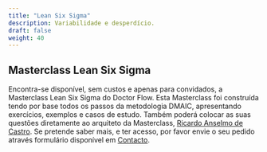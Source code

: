 ```yaml
---
title: "Lean Six Sigma"
description: Variabilidade e desperdício.
draft: false
weight: 40
---
```


## Masterclass Lean Six Sigma

Encontra-se disponível, sem custos e apenas para convidados, a Masterclass Lean Six Sigma do Doctor Flow. Esta Masterclass foi construída tendo por base todos os passos da metodologia DMAIC, apresentando exercícios, exemplos e casos de estudo. Também poderá colocar as suas questões diretamente ao arquiteto da Masterclass, [Ricardo Anselmo de Castro](/leadership/team/). Se pretende saber mais, e ter acesso, por favor envie o seu pedido através formulário disponível em [Contacto](/leadership/contact/).